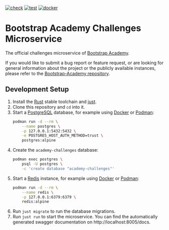 [![check](https://github.com/Bootstrap-Academy/challenges-ms/actions/workflows/check.yml/badge.svg)](https://github.com/Bootstrap-Academy/challenges-ms/actions/workflows/check.yml)
[![test](https://github.com/Bootstrap-Academy/challenges-ms/actions/workflows/test.yml/badge.svg)](https://github.com/Bootstrap-Academy/challenges-ms/actions/workflows/test.yml)
[![docker](https://github.com/Bootstrap-Academy/challenges-ms/actions/workflows/docker.yml/badge.svg)](https://github.com/Bootstrap-Academy/challenges-ms/actions/workflows/docker.yml) <!--
https://app.codecov.io/gh/Bootstrap-Academy/challenges-ms/settings/badge
[![codecov](https://codecov.io/gh/Bootstrap-Academy/challenges-ms/branch/develop/graph/badge.svg?token=changeme)](https://codecov.io/gh/Bootstrap-Academy/challenges-ms) -->
<!-- ![Version](https://img.shields.io/github/v/tag/Bootstrap-Academy/challenges-ms?include_prereleases&label=version) -->
<!-- [![dependency status](https://deps.rs/repo/github/Bootstrap-Academy/challenges-ms/status.svg)](https://deps.rs/repo/github/Bootstrap-Academy/challenges-ms) -->

# Bootstrap Academy Challenges Microservice
The official challenges microservice of [Bootstrap Academy](https://bootstrap.academy/).

If you would like to submit a bug report or feature request, or are looking for general information about the project or the publicly available instances, please refer to the [Bootstrap-Academy repository](https://github.com/Bootstrap-Academy/Bootstrap-Academy).

## Development Setup
1. Install the [Rust](https://www.rust-lang.org/) stable toolchain and [just](https://github.com/casey/just).
2. Clone this repository and `cd` into it.
3. Start a [PostgreSQL](https://www.postgresql.org/) database, for example using [Docker](https://www.docker.com/) or [Podman](https://podman.io/):
    ```bash
    podman run -d --rm \
        --name postgres \
        -p 127.0.0.1:5432:5432 \
        -e POSTGRES_HOST_AUTH_METHOD=trust \
        postgres:alpine
    ```
4. Create the `academy-challenges` database:
    ```bash
    podman exec postgres \
        psql -U postgres \
        -c 'create database "academy-challenges"'
    ```
5. Start a [Redis](https://redis.io/) instance, for example using [Docker](https://www.docker.com/) or [Podman](https://podman.io/):
    ```bash
    podman run -d --rm \
        --name redis \
        -p 127.0.0.1:6379:6379 \
        redis:alpine
    ```
6. Run `just migrate` to run the database migrations.
7. Run `just run` to start the microservice. You can find the automatically generated swagger documentation on http://localhost:8005/docs.
